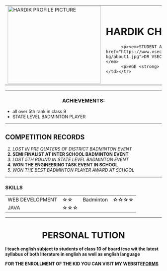 <html>
<head>
  <title>HARDIK'S PERSONAL SITE </title>

</head>
<body>
  <table>
    <tr>
      <td><img src="https://cdn1.vectorstock.com/i/1000x1000/58/60/young-man-casual-avatar-with-glasses-vector-14695860.jpg"width="300" height="250" alt="HARDIK PROFILE PICTURE"></TD>
        <td><h1>HARDIK CHOPRA</h1>

          <p><em>STUDENT AT <strong><a href="https://www.vsec.in/images/About-bg/about1.jpg">DR VSEC</a> </strong>  </em>
          <p>AGE <strong> 15</strong> </p></td></tr>

  </table>
  <hr>
<center><h3>ACHIEVEMENTS:</h3></center>
<ul>
  <li>all over 5th rank in class 9</li>
  <li>STATE LEVEL BADMINTON PLAYER</li>
</ul>

<hr>
<h2> COMPETITION RECORDS</H2>
  <ol>
  <em>  <li>LOST IN PRE QUATERS OF DISTRICT BADMINTON EVENT</li></em>
  <strong>  <li>SEMI FINALIST AT INTER SCHOOL BADMINTON EVENT</li></strong>
  <em>   <li>LOST 5TH ROUND IN STATE LEVEL BADMINTON EVENT</li></em>
    <strong><li>WON THE ENGINEERING TASK EVENT IN SCHOOL</li></strong>
    <em> <li> WON THE BEST BADMINTON PLAYER AWARD AT SCHOOL</li></em>
    </ol>
    <hr>
    <h3>SKILLS</h3>
    <table cellspacing="10">
      <tr>
      <td>WEB DEVELOPMENT</td>
      <td>☆☆</td>
      <td>Badminton</td>
      <td>☆☆☆☆</td>
      </tr>
      <tr>
        <td>JAVA</td>
        <td>☆☆☆</td>
      </tr>
    </table>
    <hr>
    <center><h1>PERSONAL TUTION</H1></center>
      <STRONG>
        <p>I teach english subject to students of class 10 of board icse wit the latest syllabus of both literature in english as well as english language</p>
      <p>FOR THE ENROLLMENT OF THE KID YOU CAN VISIT MY WEBSITE<a href="ENROLL FORM.html">FORMS</a></p>
      </STRONG>
</body>
</html>
